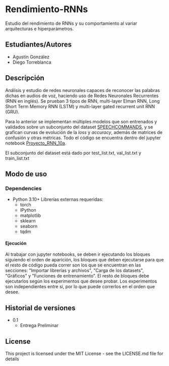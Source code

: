 # Rendimiento-RNNs
Estudio del rendimiento de RNNs y su comportamiento al variar arquitecturas e hiperparámetros.

## Estudiantes/Autores
- Agustín González
- Diego Torreblanca

## Descripción

Análisis y estudio de redes neuronales capaces de reconocer las palabras dichas en audios de voz, haciendo uso de Redes Neuronales Recurrentes (RNN en inglés). Se prueban 3 tipos de RNN, multi-layer Elman RNN, Long Short Term Memory RNN (LSTM) y multi-layer gated recurrent unit RNN (GRU). 

Para lo anterior se implementan múltiples modelos que son entrenados y validados sobre un subconjunto del dataset [SPEECHCOMMANDS](https://arxiv.org/abs/1804.03209), y se grafican curvas de evolución de la _loss_ y _accuracy_, además de matrices de confusión y otras métricas. Todo el código se encuentra dentro del jupyter notebook [Proyecto_RNN_10a](/Proyecto_RNN_10a.ipynb).

El subconjunto del dataset está dado por test_list.txt, val_list.txt y train_list.txt

## Modo de uso

### Dependencies

* Python 3.10+
  Librerías externas requeridas:
  * torch
  * IPython
  * matplotlib
  * sklearn
  * seaborn
  * tqdm

#### Ejecución

Al trabajar con jupyter notebooks, se deben ir ejecutando los bloques siguiendo el orden de aparición, los bloques que deben ejecutarse para que el resto de código pueda correr son los que se encuentran en las secciones: "Importar librerías y archivos", "Carga de los datasets", "Gráficos" y "Funciones de entrenamiento". El resto de bloques debe ejecutarlos según los experimentos que desee probar. Los experimentos son independientes entre sí, por lo que puede correrlos en el orden que desee. 

## Historial de versiones

* 0.1
  * Entrega Preliminar

## License

This project is licensed under the MIT License - see the LICENSE.md file for details
